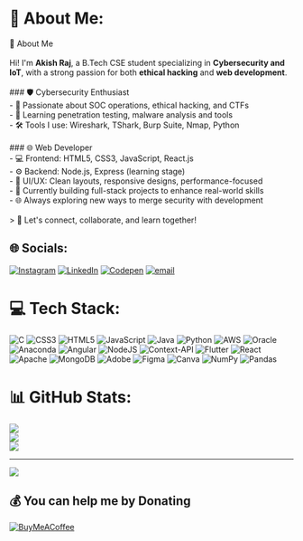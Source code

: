 # 💫 About Me:
👋 About Me<br><br>Hi! I'm **Akish Raj**, a B.Tech CSE student specializing in **Cybersecurity and IoT**, with a strong passion for both **ethical hacking** and **web development**.<br><br>### 🛡️ Cybersecurity Enthusiast<br>- 🔐 Passionate about SOC operations, ethical hacking, and CTFs<br>- 🧠 Learning penetration testing, malware analysis and tools<br>- 🛠️ Tools I use: Wireshark, TShark, Burp Suite, Nmap, Python<br><br>### 🌐 Web Developer<br>- 💻 Frontend: HTML5, CSS3, JavaScript, React.js<br>- ⚙️ Backend: Node.js, Express (learning stage)<br>- 🎨 UI/UX: Clean layouts, responsive designs, performance-focused<br>- 🚀 Currently building full-stack projects to enhance real-world skills<br>- 🌐 Always exploring new ways to merge security with development<br><br>> 💬 Let's connect, collaborate, and learn together! 


## 🌐 Socials:
[![Instagram](https://img.shields.io/badge/Instagram-%23E4405F.svg?logo=Instagram&logoColor=white)](https://instagram.com/akish_raj) [![LinkedIn](https://img.shields.io/badge/LinkedIn-%230077B5.svg?logo=linkedin&logoColor=white)](https://linkedin.com/in/https://www.linkedin.com/in/akish-raj/) [![Codepen](https://img.shields.io/badge/Codepen-000000?logo=codepen&logoColor=white)](https://codepen.io/Akish) [![email](https://img.shields.io/badge/Email-D14836?logo=gmail&logoColor=white)](mailto:akishalban@gmail.com) 

# 💻 Tech Stack:
![C](https://img.shields.io/badge/c-%2300599C.svg?style=flat-square&logo=c&logoColor=white) ![CSS3](https://img.shields.io/badge/css3-%231572B6.svg?style=flat-square&logo=css3&logoColor=white) ![HTML5](https://img.shields.io/badge/html5-%23E34F26.svg?style=flat-square&logo=html5&logoColor=white) ![JavaScript](https://img.shields.io/badge/javascript-%23323330.svg?style=flat-square&logo=javascript&logoColor=%23F7DF1E) ![Java](https://img.shields.io/badge/java-%23ED8B00.svg?style=flat-square&logo=openjdk&logoColor=white) ![Python](https://img.shields.io/badge/python-3670A0?style=flat-square&logo=python&logoColor=ffdd54) ![AWS](https://img.shields.io/badge/AWS-%23FF9900.svg?style=flat-square&logo=amazon-aws&logoColor=white) ![Oracle](https://img.shields.io/badge/Oracle-F80000?style=flat-square&logo=oracle&logoColor=white) ![Anaconda](https://img.shields.io/badge/Anaconda-%2344A833.svg?style=flat-square&logo=anaconda&logoColor=white) ![Angular](https://img.shields.io/badge/angular-%23DD0031.svg?style=flat-square&logo=angular&logoColor=white) ![NodeJS](https://img.shields.io/badge/node.js-6DA55F?style=flat-square&logo=node.js&logoColor=white) ![Context-API](https://img.shields.io/badge/Context--Api-000000?style=flat-square&logo=react) ![Flutter](https://img.shields.io/badge/Flutter-%2302569B.svg?style=flat-square&logo=Flutter&logoColor=white) ![React](https://img.shields.io/badge/react-%2320232a.svg?style=flat-square&logo=react&logoColor=%2361DAFB) ![Apache](https://img.shields.io/badge/apache-%23D42029.svg?style=flat-square&logo=apache&logoColor=white) ![MongoDB](https://img.shields.io/badge/MongoDB-%234ea94b.svg?style=flat-square&logo=mongodb&logoColor=white) ![Adobe](https://img.shields.io/badge/adobe-%23FF0000.svg?style=flat-square&logo=adobe&logoColor=white) ![Figma](https://img.shields.io/badge/figma-%23F24E1E.svg?style=flat-square&logo=figma&logoColor=white) ![Canva](https://img.shields.io/badge/Canva-%2300C4CC.svg?style=flat-square&logo=Canva&logoColor=white) ![NumPy](https://img.shields.io/badge/numpy-%23013243.svg?style=flat-square&logo=numpy&logoColor=white) ![Pandas](https://img.shields.io/badge/pandas-%23150458.svg?style=flat-square&logo=pandas&logoColor=white)
# 📊 GitHub Stats:
![](https://github-readme-stats.vercel.app/api?username=AkishRaj&theme=shadow_green&hide_border=false&include_all_commits=false&count_private=false)<br/>
![](https://nirzak-streak-stats.vercel.app/?user=AkishRaj&theme=shadow_green&hide_border=false)<br/>
![](https://github-readme-stats.vercel.app/api/top-langs/?username=AkishRaj&theme=shadow_green&hide_border=false&include_all_commits=false&count_private=false&layout=compact)

---
[![](https://visitcount.itsvg.in/api?id=AkishRaj&icon=0&color=0)](https://visitcount.itsvg.in)

  ## 💰 You can help me by Donating
  [![BuyMeACoffee](https://img.shields.io/badge/Buy%20Me%20a%20Coffee-ffdd00?style=for-the-badge&logo=buy-me-a-coffee&logoColor=black)](https://buymeacoffee.com/coff.ee/Akishraj) 
